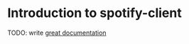 # Introduction to spotify-client

TODO: write [great documentation](http://jacobian.org/writing/what-to-write/)
